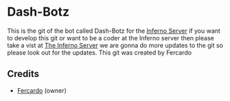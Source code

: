 Dash-Botz
=================
This is the git of the bot called Dash-Botz for the [Inferno Server](https//:inferno.psim.us) if you want to develop this git or want to be a coder at the Inferno server then please take a vist at [The Inferno Server](https//:inferno.psim.us) we are gonna do more updates to the git so please look out for the updates. This git was created by Fercardo

Credits
---------------------------

- [Fercardo](github.com/Fercardo) (owner)
